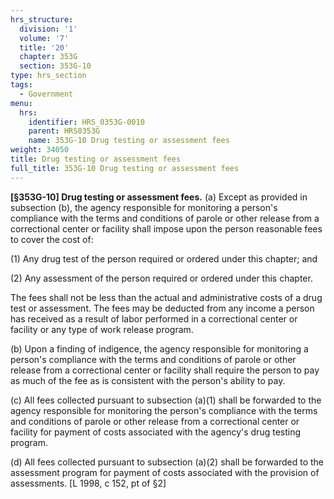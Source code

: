 ```yaml
---
hrs_structure:
  division: '1'
  volume: '7'
  title: '20'
  chapter: 353G
  section: 353G-10
type: hrs_section
tags:
  - Government
menu:
  hrs:
    identifier: HRS_0353G-0010
    parent: HRS0353G
    name: 353G-10 Drug testing or assessment fees
weight: 34050
title: Drug testing or assessment fees
full_title: 353G-10 Drug testing or assessment fees
---
```

**[§353G-10] Drug testing or assessment fees.** (a) Except as provided in subsection (b), the agency responsible for monitoring a person's compliance with the terms and conditions of parole or other release from a correctional center or facility shall impose upon the person reasonable fees to cover the cost of:

(1) Any drug test of the person required or ordered under this chapter; and

(2) Any assessment of the person required or ordered under this chapter.

The fees shall not be less than the actual and administrative costs of a drug test or assessment. The fees may be deducted from any income a person has received as a result of labor performed in a correctional center or facility or any type of work release program.

(b) Upon a finding of indigence, the agency responsible for monitoring a person's compliance with the terms and conditions of parole or other release from a correctional center or facility shall require the person to pay as much of the fee as is consistent with the person's ability to pay.

(c) All fees collected pursuant to subsection (a)(1) shall be forwarded to the agency responsible for monitoring the person's compliance with the terms and conditions of parole or other release from a correctional center or facility for payment of costs associated with the agency's drug testing program.

(d) All fees collected pursuant to subsection (a)(2) shall be forwarded to the assessment program for payment of costs associated with the provision of assessments. [L 1998, c 152, pt of §2]